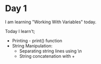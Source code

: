 # Day 1
I am learning "Working With Variables" today.

Today I learn't;
- Printing - print() function
- String Manipulation:
    - Separating string lines using \n
    - String concatenation with +